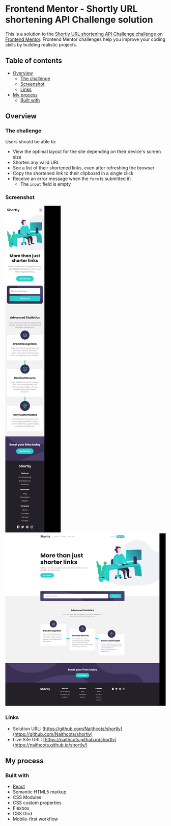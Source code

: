 # Frontend Mentor - Shortly URL shortening API Challenge solution

This is a solution to the [Shortly URL shortening API Challenge challenge on Frontend Mentor](https://www.frontendmentor.io/challenges/url-shortening-api-landing-page-2ce3ob-G). Frontend Mentor challenges help you improve your coding skills by building realistic projects.

## Table of contents

- [Overview](#overview)
  - [The challenge](#the-challenge)
  - [Screenshot](#screenshot)
  - [Links](#links)
- [My process](#my-process)
  - [Built with](#built-with)

## Overview

### The challenge

Users should be able to:

- View the optimal layout for the site depending on their device's screen size
- Shorten any valid URL
- See a list of their shortened links, even after refreshing the browser
- Copy the shortened link to their clipboard in a single click
- Receive an error message when the `form` is submitted if:
  - The `input` field is empty

### Screenshot

![Mobile Preview](./screenshot-mobile.png)
![Desktop Preview](./screenshot.png)

### Links

- Solution URL: [https://github.com/Naithcots/shortly](https://github.com/Naithcots/shortly)
- Live Site URL: [https://naithcots.github.io/shortly](https://naithcots.github.io/shortly/)

## My process

### Built with

- [React](https://reactjs.org/)
- Semantic HTML5 markup
- CSS Modules
- CSS custom properties
- Flexbox
- CSS Grid
- Mobile-first workflow
